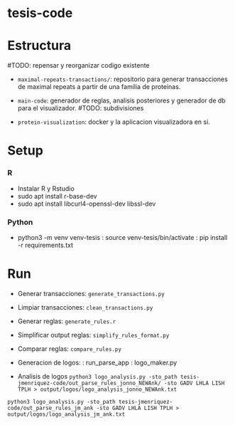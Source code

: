 # tesis-code

# Estructura

 #TODO: repensar y reorganizar codigo existente

- `maximal-repeats-transactions/`: repositorio para generar transacciones de maximal repeats a partir de una familia de proteinas. 

- `main-code`: generador de reglas, analisis posteriores y generador de db para el visualizador. #TODO: subdivisiones

- `protein-visualization`: docker y la aplicacion visualizadora en si.


# Setup

### R
- Instalar R y Rstudio
- sudo apt install r-base-dev
- sudo apt install libcurl4-openssl-dev libssl-dev

### Python
- python3 -m venv venv-tesis 
  : source venv-tesis/bin/activate
  : pip install -r requirements.txt

# Run

- Generar transacciones: `generate_transactions.py`

- Limpiar transacciones: `clean_transactions.py`

- Generar reglas: `generate_rules.r`

- Simplificar output reglas: `simplify_rules_format.py`

- Comparar reglas: `compare_rules.py`

- Generacion de logos:
  : run_parse_app
  : logo_maker.py

- Analisis de logos
```python3 logo_analysis.py -sto_path tesis-jmenriquez-code/out_parse_rules_jonno_NEWAnk/ -sto GADV LHLA LISH TPLH > output/logos/logo_analysis_jonno_NEWAnk.txt```

```python3 logo_analysis.py -sto_path tesis-jmenriquez-code/out_parse_rules_jm_ank -sto GADV LHLA LISH TPLH > output/logos/logo_analysis_jm_ank.txt```

